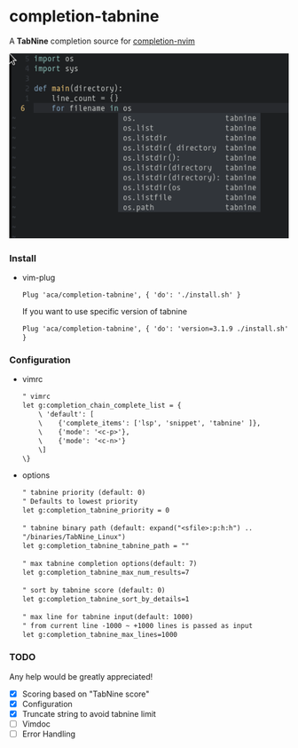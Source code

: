 
completion-tabnine
==================

A **TabNine** completion source for [completion-nvim](https://github.com/haorenW1025/completion-nvim)

![capture](./capture.png)

### Install

- vim-plug
  ```
  Plug 'aca/completion-tabnine', { 'do': './install.sh' }
  ```

  If you want to use specific version of tabnine
  ```
  Plug 'aca/completion-tabnine', { 'do': 'version=3.1.9 ./install.sh' }
  ```

### Configuration
- vimrc
  ```
  " vimrc
  let g:completion_chain_complete_list = {
      \ 'default': [
      \    {'complete_items': ['lsp', 'snippet', 'tabnine' ]},
      \    {'mode': '<c-p>'},
      \    {'mode': '<c-n>'}
      \]
  \}
  ```
- options
  ```
  " tabnine priority (default: 0)
  " Defaults to lowest priority
  let g:completion_tabnine_priority = 0

  " tabnine binary path (default: expand("<sfile>:p:h:h") .. "/binaries/TabNine_Linux")
  let g:completion_tabnine_tabnine_path = ""

  " max tabnine completion options(default: 7)
  let g:completion_tabnine_max_num_results=7

  " sort by tabnine score (default: 0)
  let g:completion_tabnine_sort_by_details=1

  " max line for tabnine input(default: 1000)
  " from current line -1000 ~ +1000 lines is passed as input
  let g:completion_tabnine_max_lines=1000
  ```

### TODO
Any help would be greatly appreciated!

- [x] Scoring based on "TabNine score"
- [x] Configuration
- [x] Truncate string to avoid tabnine limit
- [ ] Vimdoc
- [ ] Error Handling
